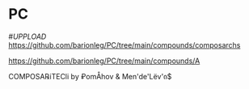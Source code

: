 # PC
#*UPPLOAD* https://github.com/barionleg/PC/tree/main/compounds/composarchs

https://github.com/barionleg/PC/tree/main/compounds/A

COMPOSA℞iTECli by ₽omÅhov &amp; Men'de'Lёv'ი$
